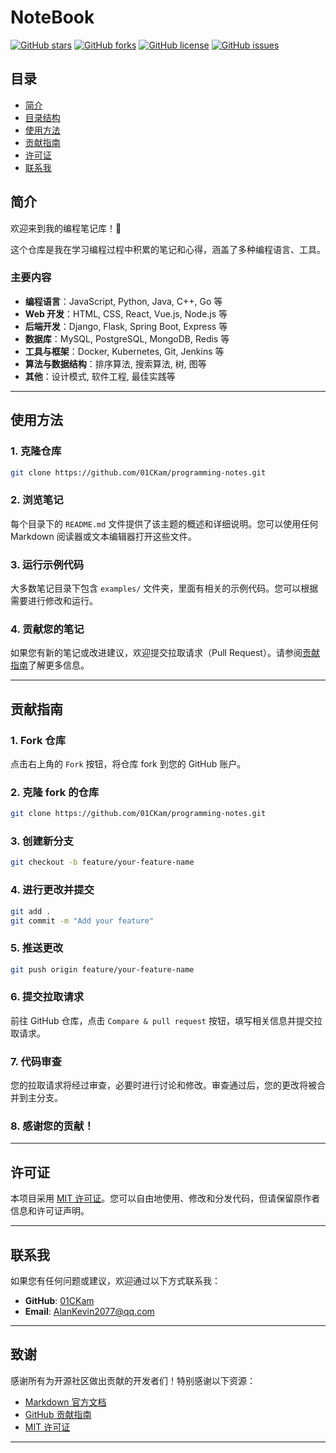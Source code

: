 
# NoteBook

[![GitHub stars](https://img.shields.io/github/stars/01CKam/NoteBooko.svg?style=flat-square)](https://github.com/01CKam/NoteBook/stargazers)
[![GitHub forks](https://img.shields.io/github/forks/01CKam/NoteBooko.svg?style=flat-square)](https://github.com/01CKam/NoteBook/network)
[![GitHub license](https://img.shields.io/github/license/01CKam/NoteBooko.svg?style=flat-square)](https://github.com/01CKam/NoteBook/blob/master/LICENSE)
[![GitHub issues](https://img.shields.io/github/issues/01CKam/NoteBooko.svg?style=flat-square)](https://github.com/01CKam/NoteBook/issues)

## 目录

- [简介](#简介)
- [目录结构](#目录结构)
- [使用方法](#使用方法)
- [贡献指南](#贡献指南)
- [许可证](#许可证)
- [联系我](#联系我)



## 简介

欢迎来到我的编程笔记库！🎉

这个仓库是我在学习编程过程中积累的笔记和心得，涵盖了多种编程语言、工具。

### 主要内容

- **编程语言**：JavaScript, Python, Java, C++, Go 等
- **Web 开发**：HTML, CSS, React, Vue.js, Node.js 等
- **后端开发**：Django, Flask, Spring Boot, Express 等
- **数据库**：MySQL, PostgreSQL, MongoDB, Redis 等
- **工具与框架**：Docker, Kubernetes, Git, Jenkins 等
- **算法与数据结构**：排序算法, 搜索算法, 树, 图等
- **其他**：设计模式, 软件工程, 最佳实践等

---

## 使用方法

### 1. 克隆仓库

```bash
git clone https://github.com/01CKam/programming-notes.git
```

### 2. 浏览笔记

每个目录下的 `README.md` 文件提供了该主题的概述和详细说明。您可以使用任何 Markdown 阅读器或文本编辑器打开这些文件。

### 3. 运行示例代码

大多数笔记目录下包含 `examples/` 文件夹，里面有相关的示例代码。您可以根据需要进行修改和运行。

### 4. 贡献您的笔记

如果您有新的笔记或改进建议，欢迎提交拉取请求（Pull Request）。请参阅[贡献指南](#贡献指南)了解更多信息。

---

## 贡献指南

### 1. Fork 仓库

点击右上角的 `Fork` 按钮，将仓库 fork 到您的 GitHub 账户。

### 2. 克隆 fork 的仓库

```bash
git clone https://github.com/01CKam/programming-notes.git
```

### 3. 创建新分支

```bash
git checkout -b feature/your-feature-name
```

### 4. 进行更改并提交

```bash
git add .
git commit -m "Add your feature"
```

### 5. 推送更改

```bash
git push origin feature/your-feature-name
```

### 6. 提交拉取请求

前往 GitHub 仓库，点击 `Compare & pull request` 按钮，填写相关信息并提交拉取请求。

### 7. 代码审查

您的拉取请求将经过审查，必要时进行讨论和修改。审查通过后，您的更改将被合并到主分支。

### 8. 感谢您的贡献！

---

## 许可证

本项目采用 [MIT 许可证](LICENSE)。您可以自由地使用、修改和分发代码，但请保留原作者信息和许可证声明。

---

## 联系我

如果您有任何问题或建议，欢迎通过以下方式联系我：

- **GitHub**: [01CKam](https://github.com/01CKam)
- **Email**: AlanKevin2077@qq.com
---

## 致谢

感谢所有为开源社区做出贡献的开发者们！特别感谢以下资源：

- [Markdown 官方文档](https://www.markdownguide.org/)
- [GitHub 贡献指南](https://github.com/github/docs/blob/main/CONTRIBUTING.md)
- [MIT 许可证](https://opensource.org/licenses/MIT)

---
